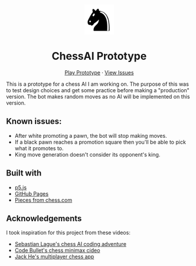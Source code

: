 <p align="center">
  <img src="assets/images/icon.png" alt="Logo" width="80" height="80">
  <h1 align="center">ChessAI Prototype</h1>
  <p align="center">
    <a href="https://uhmarco.github.io/ChessPrototype">Play Prototype</a>
    ·
    <a href="https://github.com/UhMarco/ChessAI/issues">View Issues</a>
  </p>
</p>

This is a prototype for a chess AI I am working on. The purpose of this was to test design choices and get some practice before making a "production" version. The bot makes random moves as no AI will be implemented on this version.

## Known issues:
* After white promoting a pawn, the bot will stop making moves.
* If a black pawn reaches a promotion square then you'll be able to pick what it promotes to.
* King move generation doesn't consider its opponent's king.

## Built with
* [p5.js](https://p5js.org/)
* [GitHub Pages](https://pages.github.com)
* [Pieces from chess.com](https://www.chess.com/)

## Acknowledgements
I took inspiration for this project from these videos:
* [Sebastian Lague's chess AI coding adventure](https://www.youtube.com/watch?v=U4ogK0MIzqk)
* [Code Bullet's chess minimax cideo](https://www.youtube.com/watch?v=DZfv0YgLJ2Q&t=323s)
* [Jack He's multiplayer chess app](https://www.youtube.com/watch?v=QwUZxCBtfLw)

